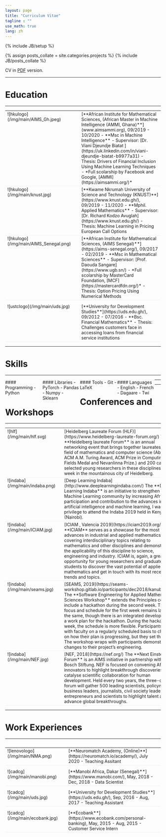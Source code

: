 ```yaml
---
layout: page
title: "Curriculum Vitae"
tagline : ""
use_math: true
lang: zh
---
```

{% include JB/setup %}

<!-- <div class="page-header">
  <div class="pull-right">
    {% include contact_icons %}
  </div>
</div> -->

{% assign posts_collate = site.categories.projects %}
{% include JB/posts_collate %}

CV in [PDF](/archive/KanubalaDeborahD_CV.pdf) version.

---

# Education
---
<table style="width:100%">
<col width="9%">
<col width="20">
<col >

<tr style="border-bottom:1pt solid #eee">
<td markdown="1">
![hkulogo](/img/main/AIMS_Gh.jpeg)
</td>
<td></td>
<td markdown="1">
[**African Institute for Mathematical Sciences, (African Master in Machine Intelligence (AMMI, Ghana)**](www.aimsammi.org), 09/2019 - 10/2020 
- **Msc in Machine Intelligence**
- Supervisor: [Dr. Viani Djeundje Biatat ](https://uk.linkedin.com/in/viani-djeundje-biatat-b9977a31)
- Thesis: Drivers of Financial Inclusion Using Machine Learning Techniques
- *Full scolarship by Facebook and Google, [AMMI](https://aimsammi.org/)*
</td> 
</tr>

<tr style="border-bottom:1pt solid #eee">
<td markdown="1">
![hkulogo](/img/main/knust.jpg)
</td>
<td></td>
<td markdown="1">
[**Kwame Nkrumah University of Science and Technology (KNUST)**](https://www.knust.edu.gh/), 09/2019 - 11/2020
- **Mphil. Applied Mathematics**
- Supervisor: [Dr. Richard Kodzo Avuglah](https://www.knust.edu.gh/)
- Thesis: Machine Learning in Pricing European Call Options
</td> 
</tr>


<tr style="border-bottom:1pt solid #eee">
<td markdown="1">
![hkulogo](/img/main/AIMS_Senegal.png)
</td>
<td></td>
<td markdown="1">
[**African Institute for Mathematical Sciences, (AIMS Senegal)**](https://aims-senegal.org/), 09/2017 - 02/2019 
- **Msc in Mathematical Sciences**
- Supervisor: [Prof. Daouda Sangare](https://www.ugb.sn/)
- *Full scolarship by MasterCard Foundation, [MCF](https://mastercardfdn.org/)*
- Thesis: Option Pricing Using Numerical Methods
</td> 
</tr>

<tr height="10"/>
<tr style="border-bottom:1pt solid #eee">
<td markdown="1">
![ustclogo](/img/main/uds.jpg)
</td>
<td></td>
<td markdown="1">
[**University for Development Studies**](https://uds.edu.gh/), 09/2012 - 07/2016
- **Bsc. Financial Mathematics**
- Thesis: Challenges customers face in accessing loans from financial service institutions
</td> 
</tr>


</table>

---

# Skills
---
<div class="container">
<div class="leftpane1" markdown="1">
#### Programming
- Python
</div>
  
<div class="leftpane1" markdown="1">
#### Libraries
- PyTorch
- Pandas
- Numpy
- Sklearn
</div>
  
<div class="leftpane1" markdown="1">
#### Tools
- Git 
- LaTeX
</div>

<div class="leftpane1" markdown="1">
#### Languages
- English
- French
- Dagaare
- Twi
</div>
</div>

---

---

# Conferences and Workshops 
---
<table style="width:100%">
<col width="17%">
<col width="20">
<col >

<tr style="border-bottom:1pt solid #eee">
<td markdown="1">
![hlf](/img/main/hlf.svg)
</td>
<td></td>
<td markdown="1">
[Heidelberg Laureate Forum (HLF)](https://www.heidelberg-laureate-forum.org/)
The **Heidelberg laureate Forum** is an annual networking event that brings together laureates in the field of mathematics and computer science (Abel Prize, ACM A.M. Turing Award, ACM Prize in Computing, Fields Medal and Nevanlinna Prize.)  and 200 carefully selected young researchers in these disciplines for a week in the mountainous city of Heidelberg.
</td> 
</tr>

<tr style="border-bottom:1pt solid #eee">
<td markdown="1">
![indaba](/img/main/indaba.png)
</td>
<td></td>
<td markdown="1">
[Deep Learning Indaba](http://www.deeplearningindaba.com/)
The **Deep Learning Indaba** is an initiative to strengthen African Machine Learning community by increasing African participation and contribution to the advances in artificial intelligence and machine learning, I was privilege to attend the Indaba 2019 held in Kenya (Nairobi).
</td> 
</tr>

<tr style="border-bottom:1pt solid #eee">
<td markdown="1">
![indaba](/img/main/ICIAM.jpg)
</td>
<td></td>
<td markdown="1">
[ICIAM , Valencia 2019](https://iciam2019.org/)
 The **ICIAM** serves as a showcase for the most recent advances in industrial and applied mathematics, covering interdisciplinary topics relating to mathematics and other disciplines and demonstrating the applicability of this discipline to science, engineering and industry. ICIAM is, again, a great opportunity for young researchers and graduate students to discover the vast potential of applied mathematics and get in touch with its most recent trends and topics.
</td> 
</tr>


<tr style="border-bottom:1pt solid #eee">
<td markdown="1">
![indaba](/img/main/seams.jpg)
</td>
<td></td>
<td markdown="1">
[SEAMS, 2019](https://seams-workshop.gitlab.io/participants/dec2018/kanubala.pdf)
 The **Software Engineering for Applied Mathematical Sciences Workshop** extends the Principles course to include a hackathon during the second week. The topic focus and schedule for the first week remains largely the same, though there is an integrated development of a work plan for the hackathon.
During the hackathon week, the schedule is more flexible. Participants meet with faculty on a regularly scheduled basis to check-in on how their plan is progressing, but they set that plan. The workshop wraps with participants demonstrating changes to their project’s engineering.
</td> 
</tr>




<tr style="border-bottom:1pt solid #eee">
<td markdown="1">
![indaba](/img/main/NEF.jpg)
</td>
<td></td>
<td markdown="1">
[NEF, 2018](https://nef.org/)
 The **Next Einstein Forum**  is an AIMS initiative in partnership with Robert Bosch Stiftung. NEF is focused on convening Africa’s innovators to highlight breakthrough discoveries and catalyse scientific collaboration for human development. Held every two years, the three-day forum will gather 500 leading scientists, policymakers, business leaders, journalists, civil society leaders, entrepreneurs and scientists to highlight talent and advance global breakthroughs.
</td> 
</tr>

</table>

---

# Work Experiences
---
<table style="width:100%">
<col width="17%">
<col width="20">
<col >

<table style="width:100%">
<col width="17%">
<col width="20">
<col >
<tr style="border-bottom:1pt solid #eee">
<td markdown="1">
![lenovologo](/img/main/NMA.png)
</td>
<td></td>
<td markdown="1">
[**Neuromatch Academy, (Online)**](https://neuromatch.io/academy/), July 2020
- Teaching Assitant
</td> 
</tr>

<tr height="10"/>
<tr style="border-bottom:1pt solid #eee">
<td markdown="1">
![cadcg](/img/main/manobi.png)
</td>
<td></td>
<td markdown="1">
[**Manobi Africa, Dakar (Senegal)**](https://www.manobi.com/), May, 2018 - Dec, 2018
- Data Scientist
</td> 
</tr>

<tr height="10"/>
<tr style="border-bottom:1pt solid #eee">
<td markdown="1">
![cadcg](/img/main/uds.jpg)
</td>
<td></td>
<td markdown="1">
[**University for Development Studies**](https://uds.edu.gh/), Sep, 2016 - Aug, 2017
- Teaching Assistant
</td> 
</tr>

<tr height="10"/>
<tr style="border-bottom:1pt solid #eee">
<td markdown="1">
![cadcg](/img/main/ecobank.jpg)
</td>
<td></td>
<td markdown="1">
[**Ecobank**](https://www.ecobank.com/personal-banking), May, 2015 - Aug, 2015
- Customer Service Intern
</td> 
</tr>

</table>

<style type="text/css">
td {
    border: 0.5px;
    vertical-align: top;
    text-align: left;
}

.container {
  width: 100%;
  height: 100%;
}

.leftpane1 {
    width: 24%;
    height: 100%;
    float: left;
    border-collapse: collapse;
}

.leftpane2 {
    width: 8%;
    height: 100%;
    margin: 8px;
  	float: left;
    border-collapse: collapse;
}

.leftpane3 {
    width: 86%;
    height: 100%;
  	float: left;
    border-collapse: collapse;
}

.leftpane4 {
    width: 15%;
    height: 100%;
    margin: 8px;
  	float: left;
    border-collapse: collapse;
}

.leftpane5 {
    width: 80%;
    height: 100%;
  	float: left;
    border-collapse: collapse;
}

.rightpane {
  width: 33%;
  height: 100%;
  float: right;
  background-color: yellow;
  border-collapse: collapse;
}
</style>